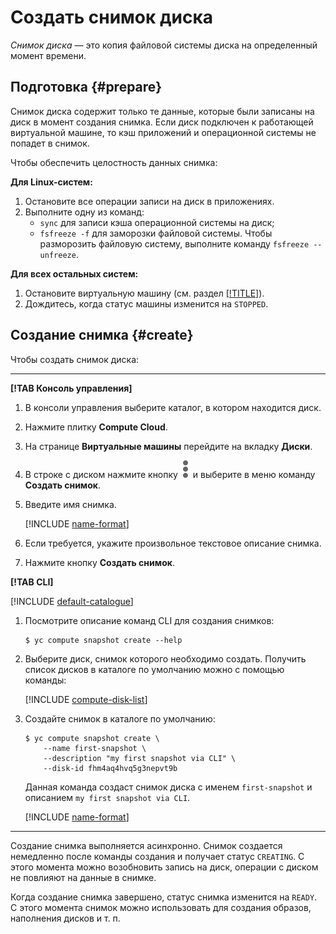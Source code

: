 # Создать снимок диска

_Снимок диска_ — это копия файловой системы диска на определенный момент времени.

## Подготовка {#prepare}

Снимок диска содержит только те данные, которые были записаны на диск в момент создания снимка. Если диск подключен к работающей виртуальной машине, то кэш приложений и операционной системы не попадет в снимок.

Чтобы обеспечить целостность данных снимка:

**Для Linux-систем:**

1. Остановите все операции записи на диск в приложениях.
1. Выполните одну из команд:
    - `sync` для записи кэша операционной системы на диск;
    - `fsfreeze -f` для заморозки файловой системы. Чтобы разморозить файловую систему, выполните команду `fsfreeze --unfreeze`.

**Для всех остальных систем:**

1. Остановите виртуальную машину (см. раздел [[!TITLE]](../vm-control/vm-stop-and-start.md#stop)).
1. Дождитесь, когда статус машины изменится на `STOPPED`.

## Создание снимка {#create}

Чтобы создать снимок диска:

---

**[!TAB Консоль управления]**

1. В консоли управления выберите каталог, в котором находится диск.
1. Нажмите плитку **Compute Cloud**.
1. На странице **Виртуальные машины** перейдите на вкладку **Диски**.
1. В строке с диском нажмите кнопку ![image](../../../_assets/dots.svg) и выберите в меню команду **Создать снимок**.
1. Введите имя снимка.

    [!INCLUDE [name-format](../../../_includes/name-format.md)]

1. Если требуется, укажите произвольное текстовое описание снимка.
1. Нажмите кнопку **Создать снимок**.

**[!TAB CLI]**

[!INCLUDE [default-catalogue](../../../_includes/default-catalogue.md)]

1. Посмотрите описание команд CLI для создания снимков:

    ```
    $ yc compute snapshot create --help
    ```

1. Выберите диск, снимок которого необходимо создать. Получить список дисков в каталоге по умолчанию можно с помощью команды:

    [!INCLUDE [compute-disk-list](../../_includes_service/compute-disk-list.md)]

1. Создайте снимок в каталоге по умолчанию:

    ```
    $ yc compute snapshot create \
        --name first-snapshot \
        --description "my first snapshot via CLI" \
        --disk-id fhm4aq4hvq5g3nepvt9b
    ```

    Данная команда создаст снимок диска с именем `first-snapshot` и описанием `my first snapshot via CLI`.

    [!INCLUDE [name-format](../../../_includes/name-format.md)]

---

Создание снимка выполняется асинхронно. Снимок создается немедленно после команды создания и получает статус `CREATING`. С этого момента можно возобновить запись на диск, операции с диском не повлияют на данные в снимке.

Когда создание снимка завершено, статус снимка изменится на `READY`. С этого момента снимок можно использовать для создания образов, наполнения дисков и т. п.
